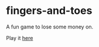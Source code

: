# fingers-and-toes

A fun game to lose some money on.

Play it [here](https://kloki.github.io/fingers-and-toes/)

